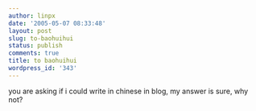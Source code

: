 ```yaml
---
author: linpx
date: '2005-05-07 08:33:48'
layout: post
slug: to-baohuihui
status: publish
comments: true
title: to baohuihui
wordpress_id: '343'
---
```


you are asking if i could write in chinese in blog, my answer is sure, why
not?

